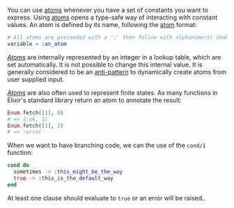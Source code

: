 You can use [atoms][atom] whenever you have a set of constants you want to express. Using [atoms][atom] opens a type-safe way of interacting with constant values. An atom is defined by its name, following the [atom][atom] format:

```elixir
# All atoms are preceeded with a ':' then follow with alphanumeric snake-cased characters
variable = :an_atom
```

[_Atoms_][atom] are internally represented by an integer in a lookup table, which are set automatically.  It is not possible to change this internal value.  It is generally considered to be an [anti-pattern][anti-pattern] to dynamically create atoms from user supplied input.

[_Atoms_][atom] are also often used to represent finite states. As many functions in Elixir's standard library return an atom to annotate the result:

```elixir
Enum.fetch([1], 0)
# => {:ok, 1}
Enum.fetch([1], 2)
# => :error
```

When we want to have branching code, we can the use of the `cond/1` function:

```elixir
cond do
  sometimes -> :this_might_be_the_way
  true -> :this_is_the_default_way
end
```

At least one clause should evaluate to `true` or an error will be raised..

[atom]: https://elixir-lang.org/getting-started/basic-types.html#atoms
[anti-pattern]: https://en.wikipedia.org/wiki/Anti-pattern
